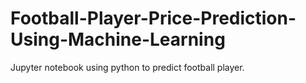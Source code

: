 # Football-Player-Price-Prediction-Using-Machine-Learning
Jupyter notebook using python to predict football player.
